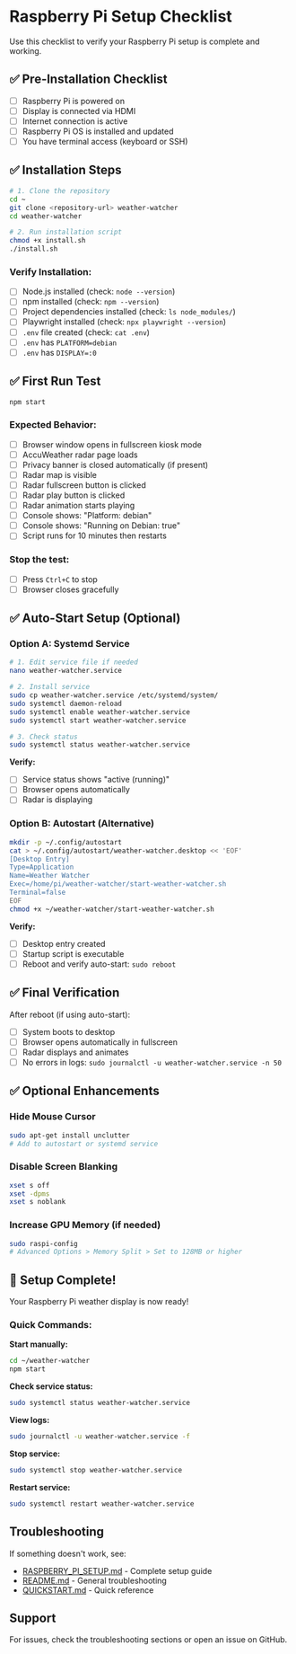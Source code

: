 # Raspberry Pi Setup Checklist

Use this checklist to verify your Raspberry Pi setup is complete and working.

## ✅ Pre-Installation Checklist

- [ ] Raspberry Pi is powered on
- [ ] Display is connected via HDMI
- [ ] Internet connection is active
- [ ] Raspberry Pi OS is installed and updated
- [ ] You have terminal access (keyboard or SSH)

## ✅ Installation Steps

```bash
# 1. Clone the repository
cd ~
git clone <repository-url> weather-watcher
cd weather-watcher

# 2. Run installation script
chmod +x install.sh
./install.sh
```

### Verify Installation:

- [ ] Node.js installed (check: `node --version`)
- [ ] npm installed (check: `npm --version`)
- [ ] Project dependencies installed (check: `ls node_modules/`)
- [ ] Playwright installed (check: `npx playwright --version`)
- [ ] `.env` file created (check: `cat .env`)
- [ ] `.env` has `PLATFORM=debian`
- [ ] `.env` has `DISPLAY=:0`

## ✅ First Run Test

```bash
npm start
```

### Expected Behavior:

- [ ] Browser window opens in fullscreen kiosk mode
- [ ] AccuWeather radar page loads
- [ ] Privacy banner is closed automatically (if present)
- [ ] Radar map is visible
- [ ] Radar fullscreen button is clicked
- [ ] Radar play button is clicked
- [ ] Radar animation starts playing
- [ ] Console shows: "Platform: debian"
- [ ] Console shows: "Running on Debian: true"
- [ ] Script runs for 10 minutes then restarts

### Stop the test:
- [ ] Press `Ctrl+C` to stop
- [ ] Browser closes gracefully

## ✅ Auto-Start Setup (Optional)

### Option A: Systemd Service

```bash
# 1. Edit service file if needed
nano weather-watcher.service

# 2. Install service
sudo cp weather-watcher.service /etc/systemd/system/
sudo systemctl daemon-reload
sudo systemctl enable weather-watcher.service
sudo systemctl start weather-watcher.service

# 3. Check status
sudo systemctl status weather-watcher.service
```

**Verify:**
- [ ] Service status shows "active (running)"
- [ ] Browser opens automatically
- [ ] Radar is displaying

### Option B: Autostart (Alternative)

```bash
mkdir -p ~/.config/autostart
cat > ~/.config/autostart/weather-watcher.desktop << 'EOF'
[Desktop Entry]
Type=Application
Name=Weather Watcher
Exec=/home/pi/weather-watcher/start-weather-watcher.sh
Terminal=false
EOF
chmod +x ~/weather-watcher/start-weather-watcher.sh
```

**Verify:**
- [ ] Desktop entry created
- [ ] Startup script is executable
- [ ] Reboot and verify auto-start: `sudo reboot`

## ✅ Final Verification

After reboot (if using auto-start):

- [ ] System boots to desktop
- [ ] Browser opens automatically in fullscreen
- [ ] Radar displays and animates
- [ ] No errors in logs: `sudo journalctl -u weather-watcher.service -n 50`

## ✅ Optional Enhancements

### Hide Mouse Cursor
```bash
sudo apt-get install unclutter
# Add to autostart or systemd service
```

### Disable Screen Blanking
```bash
xset s off
xset -dpms
xset s noblank
```

### Increase GPU Memory (if needed)
```bash
sudo raspi-config
# Advanced Options > Memory Split > Set to 128MB or higher
```

## 🎉 Setup Complete!

Your Raspberry Pi weather display is now ready!

### Quick Commands:

**Start manually:**
```bash
cd ~/weather-watcher
npm start
```

**Check service status:**
```bash
sudo systemctl status weather-watcher.service
```

**View logs:**
```bash
sudo journalctl -u weather-watcher.service -f
```

**Stop service:**
```bash
sudo systemctl stop weather-watcher.service
```

**Restart service:**
```bash
sudo systemctl restart weather-watcher.service
```

## Troubleshooting

If something doesn't work, see:
- [RASPBERRY_PI_SETUP.md](RASPBERRY_PI_SETUP.md) - Complete setup guide
- [README.md](README.md) - General troubleshooting
- [QUICKSTART.md](QUICKSTART.md) - Quick reference

## Support

For issues, check the troubleshooting sections or open an issue on GitHub.

